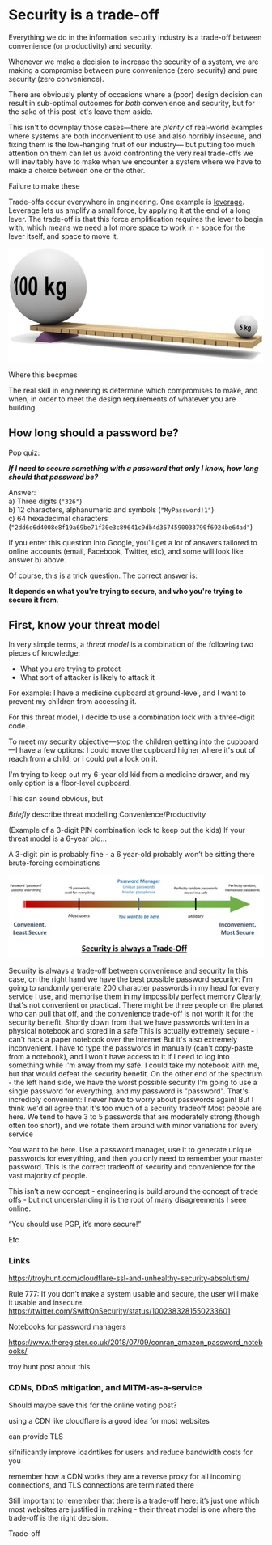 # Security is a trade-off

Everything we do in the information security industry is a trade-off between convenience (or productivity) and security. 

Whenever we make a decision to increase the security of a system, we are making a compromise between pure convenience (zero security) and pure security (zero convenience). 

There are obviously plenty of occasions where a (poor) design decision can result in sub-optimal outcomes for *both* convenience and security, but for the sake of this post let's leave them aside. 

This isn't to downplay those cases—there are *plenty* of real-world examples where systems are both inconvenient to use and also horribly insecure, and fixing them is the low-hanging fruit of our industry— but putting too much attention on them can let us avoid confronting the very real trade-offs we will inevitably have to make when we encounter a system where we have to make a choice between one or the other.

Failure to make these 

Trade-offs occur everywhere in engineering. One example is [leverage](https://en.wikipedia.org/wiki/Lever). Leverage lets us amplify a small force, by applying it at the end of a long lever. The trade-off is that this force amplification requires the lever to begin with, which means we need a lot more space to work in - space for the lever itself, and space to move it.

![Leverage](/images/Leverage.jpg)

Where this becpmes 

The real skill in engineering is determine which compromises to make, and when, in order to meet the design requirements of whatever you are building.

## How long should a password be?

Pop quiz: 

_**If I need to secure something with a password that only I know, how long should that password be?**_

Answer:  
a) Three digits (`"326"`)  
b) 12 characters, alphanumeric and symbols (`"MyPassword!1"`)  
c) 64 hexadecimal characters (`"2dd6d6d4008e8f19a69be71f30e3c89641c9db4d3674590033790f6924be64ad"`)

If you enter this question into Google, you'll get a lot of answers tailored to online accounts (email, Facebook, Twitter, etc), and some will look like answer b) above.

Of course, this is a trick question. The correct answer is:

**It depends on what you're trying to secure, and who you're trying to secure it from**.

## First, know your threat model

In very simple terms, a *threat model* is a combination of the following two pieces of knowledge:
- What you are trying to protect
- What sort of attacker is likely to attack it

For example: I have a medicine cupboard at ground-level, and I want to prevent my children from accessing it. 

For this threat model, I decide to use a combination lock with a three-digit code.


To meet my security objective—stop the children getting into the cupboard—I have a few options: I could move the cupboard higher where it's out of reach from a child, or I could put a lock on it.


I'm trying to keep out my 6-year old kid from a medicine drawer, and my only option is a floor-level cupboard.

This can sound obvious, but 

*Briefly* describe threat modelling
Convenience/Productivity

(Example of a 3-digit PIN combination lock to keep out the kids)
If your threat model is a 6-year old...

A 3-digit pin is probably fine - a 6 year-old probably won’t be sitting there brute-forcing combinations

![Security trade-offs in password practices](/images/security-trade-off.png)

Security is always a trade-off between convenience and security
In this case, on the right hand we have the best possible password security:
I'm going to randomly generate 200 character passwords in my head for every service I use, and memorise them in my impossibly perfect memory
Clearly, that's not convenient or practical. There might be three people on the planet who can pull that off, and the convenience trade-off is not worth it for the security benefit.
Shortly down from that we have passwords written in a physical notebook and stored in a safe
This is actually extremely secure - I can't hack a paper notebook over the internet
But it's also extremely inconvenient. I have to type the passwords in manually (can't copy-paste from a notebook), and I won't have access to it if I need to log into something while I'm away from my safe. 
I could take my notebook with me, but that would defeat the security benefit.
On the other end of the spectrum - the left hand side, we have the worst possible security
I'm going to use a single password for everything, and my password is "password".
That's incredibly convenient: I never have to worry about passwords again! But I think we'd all agree that it's too much of a security tradeoff
Most people are here.
We tend to have 3 to 5 passwords that are moderately strong (though often too short), and we rotate them around with minor variations for every service

You want to be here. Use a password manager, use it to generate unique passwords for everything, and then you only need to remember your master password.
This is the correct tradeoff of security and convenience for the vast majority of people.


This isn’t a new concept - engineering is build around the concept of trade offs - but not understanding it is the root of many disagreements I seee online. 

“You should use PGP, it’s more secure!”

Etc

### Links

https://troyhunt.com/cloudflare-ssl-and-unhealthy-security-absolutism/

Rule 777:
If you don’t make a system usable and secure, the user will make it usable and insecure.
https://twitter.com/SwiftOnSecurity/status/1002383281550233601
 





Notebooks for password managers
 
https://www.theregister.co.uk/2018/07/09/conran_amazon_password_notebooks/

troy hunt post about this

### CDNs, DDoS mitigation, and MITM-as-a-service

Should maybe save this for the online voting post?

using a CDN like cloudflare is a good idea for most websites

can provide TLS

sifnificantly improve loadntikes for users and reduce bandwidth costs for you

remember how a CDN works
they are a reverse proxy for all incoming connections, and TLS connections are terminated there

Still important to remember that there is a trade-off here: it’s just one which most websites are justified in making - their threat model is one where the trade-off is the right decision. 

Trade-off 